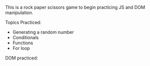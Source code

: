 This is a rock paper scissors game to begin practicing JS and DOM manipulation.

Topics Practiced: 
- Generating a random number
- Conditionals
- Functions
- For loop

DOM practiced:
